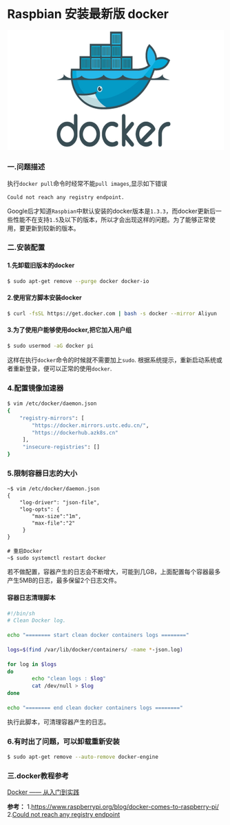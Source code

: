 # Raspbian 安装最新版 docker


![docker](/images/logo-docker.jpg "Docker")
<!--more-->

### 一.问题描述
执行`docker pull`命令时经常不能`pull images`,显示如下错误
    
    Could not reach any registry endpoint.

Google后才知道`Raspbian`中默认安装的docker版本是`1.3.3`，而docker更新后一些性能不在支持`1.5`及以下的版本，所以才会出现这样的问题。为了能够正常使用，要更新到较新的版本。

### 二.安装配置
#### 1.先卸载旧版本的docker

```sh
$ sudo apt-get remove --purge docker docker-io
```

#### 2.使用官方脚本安装docker

```sh
$ curl -fsSL https://get.docker.com | bash -s docker --mirror Aliyun
```

#### 3.为了使用户能够使用docker,把它加入用户组

```sh
$ sudo usermod -aG docker pi
```

这样在执行`docker`命令的时候就不需要加上`sudo`.
根据系统提示，重新启动系统或者重新登录，便可以正常的使用`docker`.

### 4.配置镜像加速器

```sh
$ vim /etc/docker/daemon.json
{
    "registry-mirrors": [
        "https://docker.mirrors.ustc.edu.cn/",
        "https://dockerhub.azk8s.cn"
     ],
     "insecure-registries": []
}
```

### 5.限制容器日志的大小

```shell
~$ vim /etc/docker/daemon.json
{
    "log-driver": "json-file",
    "log-opts": {
    	"max-size":"1m", 
    	"max-file":"2"
     }
}

# 重启Docker
~$ sudo systemctl restart docker
```

若不做配置，容器产生的日志会不断增大，可能到几GB，上面配置每个容器最多产生5MB的日志，最多保留2个日志文件。

#### 容器日志清理脚本

```sh
#!/bin/sh
# Clean Docker log.

echo "======== start clean docker containers logs ========"

logs=$(find /var/lib/docker/containers/ -name *-json.log)

for log in $logs
do
        echo "clean logs : $log"
        cat /dev/null > $log
done

echo "======== end clean docker containers logs ========"
```

执行此脚本，可清理容器产生的日志。

### 6.有时出了问题，可以卸载重新安装

```sh
$ sudo apt-get remove --auto-remove docker-engine
```

### 三.docker教程参考

[ Docker —— 从入门到实践](https://www.gitbook.com/book/yeasy/docker_practice/details)

**参考：**
1.<https://www.raspberrypi.org/blog/docker-comes-to-raspberry-pi/>
2.[Could not reach any registry endpoint](https://stackoverflow.com/questions/38286313/docker-on-raspberry-pi-2-could-not-reach-any-registry-endpoint)






